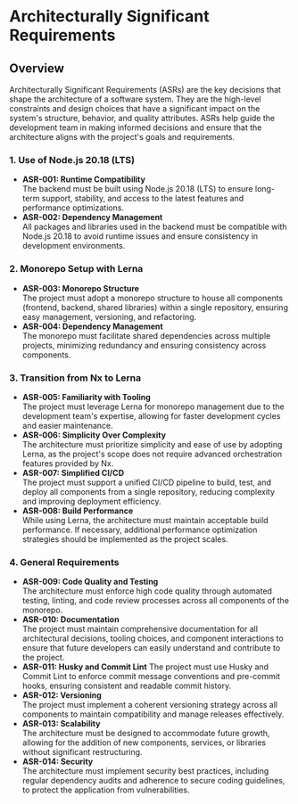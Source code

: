 # Architecturally Significant Requirements

## Overview

Architecturally Significant Requirements (ASRs) are the key decisions that shape the architecture of a software system. They are the high-level constraints and design choices that have a significant impact on the system's structure, behavior, and quality attributes. ASRs help guide the development team in making informed decisions and ensure that the architecture aligns with the project's goals and requirements.

### 1. Use of Node.js 20.18 (LTS)

- **ASR-001: Runtime Compatibility**  
  The backend must be built using Node.js 20.18 (LTS) to ensure long-term support, stability, and access to the latest features and performance optimizations.
- **ASR-002: Dependency Management**  
  All packages and libraries used in the backend must be compatible with Node.js 20.18 to avoid runtime issues and ensure consistency in development environments.

### 2. Monorepo Setup with Lerna

- **ASR-003: Monorepo Structure**  
  The project must adopt a monorepo structure to house all components (frontend, backend, shared libraries) within a single repository, ensuring easy management, versioning, and refactoring.
- **ASR-004: Dependency Management**  
  The monorepo must facilitate shared dependencies across multiple projects, minimizing redundancy and ensuring consistency across components.

### 3. Transition from Nx to Lerna

- **ASR-005: Familiarity with Tooling**  
  The project must leverage Lerna for monorepo management due to the development team's expertise, allowing for faster development cycles and easier maintenance.
- **ASR-006: Simplicity Over Complexity**  
  The architecture must prioritize simplicity and ease of use by adopting Lerna, as the project's scope does not require advanced orchestration features provided by Nx.
- **ASR-007: Simplified CI/CD**  
  The project must support a unified CI/CD pipeline to build, test, and deploy all components from a single repository, reducing complexity and improving deployment efficiency.
- **ASR-008: Build Performance**  
  While using Lerna, the architecture must maintain acceptable build performance. If necessary, additional performance optimization strategies should be implemented as the project scales.

### 4. General Requirements

- **ASR-009: Code Quality and Testing**  
  The architecture must enforce high code quality through automated testing, linting, and code review processes across all components of the monorepo.
- **ASR-010: Documentation**  
  The project must maintain comprehensive documentation for all architectural decisions, tooling choices, and component interactions to ensure that future developers can easily understand and contribute to the project.
- **ASR-011: Husky and Commit Lint**
  The project must use Husky and Commit Lint to enforce commit message conventions and pre-commit hooks, ensuring consistent and readable commit history.
- **ASR-012: Versioning**  
  The project must implement a coherent versioning strategy across all components to maintain compatibility and manage releases effectively.
- **ASR-013: Scalability**  
  The architecture must be designed to accommodate future growth, allowing for the addition of new components, services, or libraries without significant restructuring.
- **ASR-014: Security**  
  The architecture must implement security best practices, including regular dependency audits and adherence to secure coding guidelines, to protect the application from vulnerabilities.
